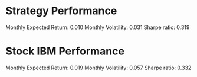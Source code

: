 # Strategy Performance
Monthly Expected Return: 0.010
Monthly Volatility: 0.031
Sharpe ratio: 0.319
# Stock IBM Performance
Monthly Expected Return: 0.019
Monthly Volatility: 0.057
Sharpe ratio: 0.332
